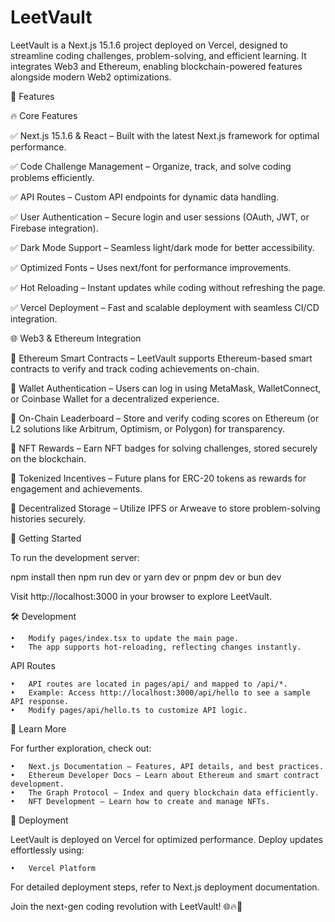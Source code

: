 # LeetVault 

LeetVault is a Next.js 15.1.6 project deployed on Vercel, designed to streamline coding challenges, problem-solving, and efficient learning. It integrates Web3 and Ethereum, enabling blockchain-powered features alongside modern Web2 optimizations.

🌟 Features


🔥 Core Features

✅ Next.js 15.1.6 & React – Built with the latest Next.js framework for optimal performance.

✅ Code Challenge Management – Organize, track, and solve coding problems efficiently.

✅ API Routes – Custom API endpoints for dynamic data handling.

✅ User Authentication – Secure login and user sessions (OAuth, JWT, or Firebase integration).

✅ Dark Mode Support – Seamless light/dark mode for better accessibility.

✅ Optimized Fonts – Uses next/font for performance improvements.

✅ Hot Reloading – Instant updates while coding without refreshing the page.

✅ Vercel Deployment – Fast and scalable deployment with seamless CI/CD integration.


🌐 Web3 & Ethereum Integration

🚀 Ethereum Smart Contracts – LeetVault supports Ethereum-based smart contracts to verify and track coding achievements on-chain.

🚀 Wallet Authentication – Users can log in using MetaMask, WalletConnect, or Coinbase Wallet for a decentralized experience.

🚀 On-Chain Leaderboard – Store and verify coding scores on Ethereum (or L2 solutions like Arbitrum, Optimism, or Polygon) for transparency.

🚀 NFT Rewards – Earn NFT badges for solving challenges, stored securely on the blockchain.

🚀 Tokenized Incentives – Future plans for ERC-20 tokens as rewards for engagement and achievements.

🚀 Decentralized Storage – Utilize IPFS or Arweave to store problem-solving histories securely.


🚀 Getting Started

To run the development server:

npm install then npm run dev 
or 
yarn dev 
or 
pnpm dev 
or 
bun dev 

Visit http://localhost:3000 in your browser to explore LeetVault.

🛠 Development

	•	Modify pages/index.tsx to update the main page. 
	•	The app supports hot-reloading, reflecting changes instantly.

API Routes

	•	API routes are located in pages/api/ and mapped to /api/*.
	•	Example: Access http://localhost:3000/api/hello to see a sample API response.
	•	Modify pages/api/hello.ts to customize API logic.

📖 Learn More

For further exploration, check out:

	•	Next.js Documentation – Features, API details, and best practices.
	•	Ethereum Developer Docs – Learn about Ethereum and smart contract development.
	•	The Graph Protocol – Index and query blockchain data efficiently.
	•	NFT Development – Learn how to create and manage NFTs.

🚀 Deployment

LeetVault is deployed on Vercel for optimized performance. Deploy updates effortlessly using:

	•	Vercel Platform

For detailed deployment steps, refer to Next.js deployment documentation.

Join the next-gen coding revolution with LeetVault! 🌐🔥🚀
